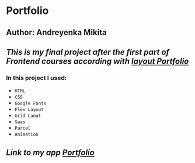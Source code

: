 # Portfolio 

## Author: Andreyenka Mikita

## ***This is my final project after the first part of Frontend courses according with [layout Portfolio](https://www.figma.com/file/JikzgMfUIoa1VCcZ7fPjEq/Responsive-Landing-Page-Template-(Community)?node-id=0%3A1&t=gklbuKoafWCLHPFj-1)***

### In this project I used:

* `HTML`
* `CSS`
* `Google Fonts`
* `Flex Layout`
* `Grid Laout`
* `Saas`
* `Parcel`
* `Animation`

## ***Link to my app [Portfolio](https://nikitaandreenko-portfolio.netlify.app/)***